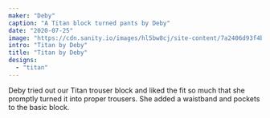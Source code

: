```yaml
---
maker: "Deby"
caption: "A Titan block turned pants by Deby"
date: "2020-07-25"
image: "https://cdn.sanity.io/images/hl5bw8cj/site-content/7a2406d93f4b40575b7c000e651a40a4b3191a74-2154x1280.jpg"
intro: "Titan by Deby"
title: "Titan by Deby"
designs:
  - "titan"
---
```



Deby tried out our Titan trouser block and liked the fit so much that she promptly turned it into proper trousers. She added a waistband and pockets to the basic block.


